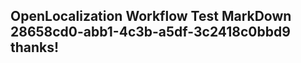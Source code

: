 <properties
ms.topic="hero-topic"
ms.test1="hero-topic"
ms.test2="test"/>

## OpenLocalization Workflow Test MarkDown 28658cd0-abb1-4c3b-a5df-3c2418c0bbd9 thanks!
